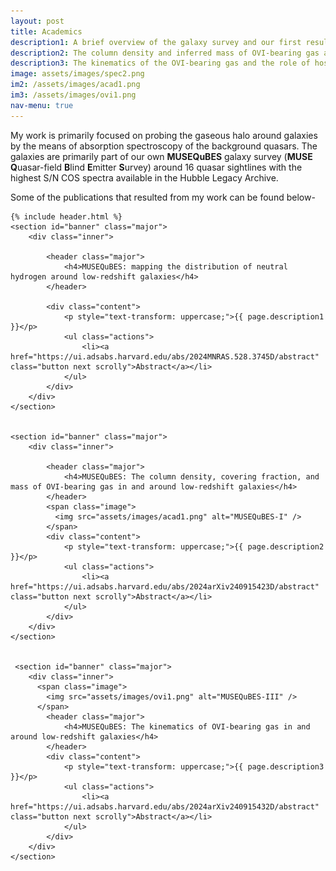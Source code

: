 ```yaml
---
layout: post
title: Academics
description1: A brief overview of the galaxy survey and our first result of the statistical distribution of neutral hydrogen in and around the galaxies can be found here.
description2: The column density and inferred mass of OVI-bearing gas around galaxies is presented here. Leveraging the low-mass galaxies from MUSEQuBES alongside the higher-mass galaxies from literature, this work disentangles the different origin scenarios of OVI in galactic halos. 
description3: The kinematics of the OVI-bearing gas and the role of host galaxy properties is explored in this work. 
image: assets/images/spec2.png
im2: /assets/images/acad1.png
im3: /assets/images/ovi1.png
nav-menu: true
---
```


My work is primarily focused on probing the gaseous halo around galaxies by the means of absorption spectroscopy of the background quasars. The galaxies are primarily part of our own <b>MUSEQuBES</b> galaxy survey (<b>MUSE</b> <b>Q</b>uasar-field <b>B</b>lind <b>E</b>mitter <b>S</b>urvey) around 16 quasar sightlines with the highest S/N COS spectra available in the Hubble Legacy Archive. 

Some of the publications that resulted from my work can be found below-  

<body>


    {% include header.html %}
    <section id="banner" class="major">
        <div class="inner"> 

            <header class="major">
                <h4>MUSEQuBES: mapping the distribution of neutral hydrogen around low-redshift galaxies</h4>
            </header>

            <div class="content">
                <p style="text-transform: uppercase;">{{ page.description1 }}</p>
                <ul class="actions">
                    <li><a href="https://ui.adsabs.harvard.edu/abs/2024MNRAS.528.3745D/abstract" class="button next scrolly">Abstract</a></li>
                </ul>
            </div>
        </div>
    </section>


    <section id="banner" class="major">
        <div class="inner"> 

            <header class="major">
                <h4>MUSEQuBES: The column density, covering fraction, and mass of OVI-bearing gas in and around low-redshift galaxies</h4>
            </header>
            <span class="image">
              <img src="assets/images/acad1.png" alt="MUSEQuBES-I" />
            </span>
            <div class="content">
                <p style="text-transform: uppercase;">{{ page.description2 }}</p>
                <ul class="actions">
                    <li><a href="https://ui.adsabs.harvard.edu/abs/2024arXiv240915423D/abstract" class="button next scrolly">Abstract</a></li>
                </ul>
            </div>
        </div>
    </section>

   
     <section id="banner" class="major">
        <div class="inner"> 
          <span class="image">
            <img src="assets/images/ovi1.png" alt="MUSEQuBES-III" />
          </span>
            <header class="major">
                <h4>MUSEQuBES: The kinematics of OVI-bearing gas in and around low-redshift galaxies</h4>
            </header>
            <div class="content">
                <p style="text-transform: uppercase;">{{ page.description3 }}</p>
                <ul class="actions">
                    <li><a href="https://ui.adsabs.harvard.edu/abs/2024arXiv240915432D/abstract" class="button next scrolly">Abstract</a></li>
                </ul>
            </div>
        </div>
    </section>







